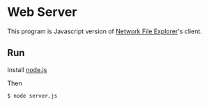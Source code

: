 # Web Server

This program is Javascript version of [Network File Explorer](https://github.com/BenYoo-ben/LightFileExplorer/tree/master/network_file_explorer)'s client.

## Run

Install [node.js](https://nodejs.org/)

Then

```
$ node server.js
```
